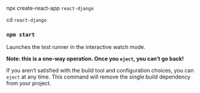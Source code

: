 npx create-react-app `react-django`

cd `react-django`

### `npm start`


Launches the test runner in the interactive watch mode.<br />

**Note: this is a one-way operation. Once you `eject`, you can’t go back!**

If you aren’t satisfied with the build tool and configuration choices, you can `eject` at any time. This command will remove the single build dependency from your project.


